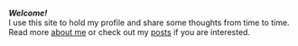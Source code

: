 ***Welcome!***
<br>I use this site to hold my profile and share some thoughts from time to time.
<br>Read more [about me](about) or check out my [posts](posts) if you are interested.
